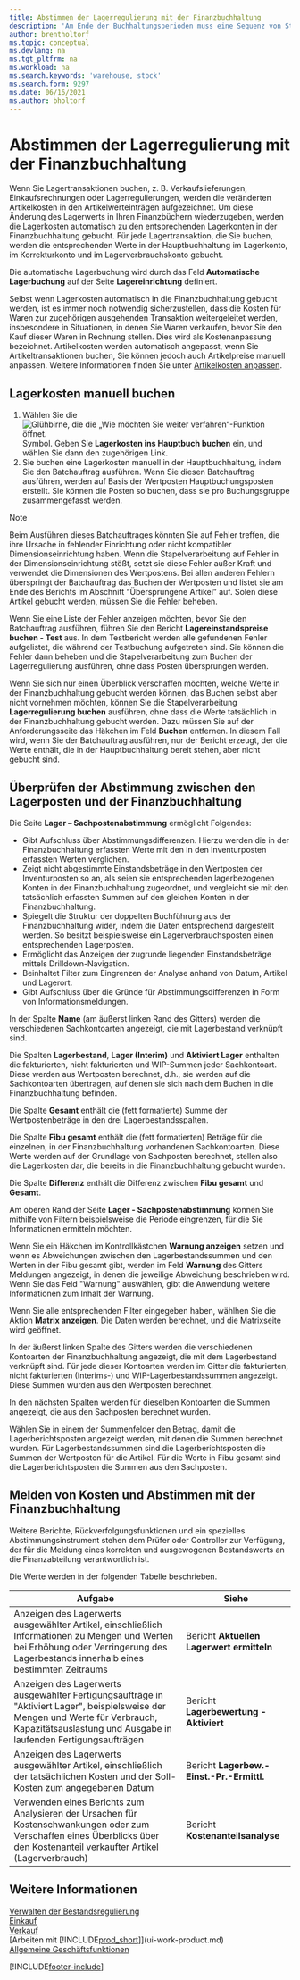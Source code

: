 ```yaml
---
title: Abstimmen der Lagerregulierung mit der Finanzbuchhaltung
description: 'Am Ende der Buchhaltungsperioden muss eine Sequenz von Steuerelementen und Prüfungsaufgaben durchgeführt werden, um einen korrekten und ausgeglichenen Bestandswert auszuweisen.'
author: brentholtorf
ms.topic: conceptual
ms.devlang: na
ms.tgt_pltfrm: na
ms.workload: na
ms.search.keywords: 'warehouse, stock'
ms.search.form: 9297
ms.date: 06/16/2021
ms.author: bholtorf
---
```

# <a name="reconcile-inventory-costs-with-the-general-ledger"></a>Abstimmen der Lagerregulierung mit der Finanzbuchhaltung

Wenn Sie Lagertransaktionen buchen, z. B. Verkaufslieferungen, Einkaufsrechnungen oder Lagerregulierungen, werden die veränderten Artikelkosten in den Artikelwerteinträgen aufgezeichnet. Um diese Änderung des Lagerwerts in Ihren Finanzbüchern wiederzugeben, werden die Lagerkosten automatisch zu den entsprechenden Lagerkonten in der Finanzbuchhaltung gebucht. Für jede Lagertransaktion, die Sie buchen, werden die entsprechenden Werte in der Hauptbuchhaltung im Lagerkonto, im Korrekturkonto und im Lagerverbrauchskonto gebucht.

Die automatische Lagerbuchung wird durch das Feld **Automatische Lagerbuchung** auf der Seite **Lagereinrichtung** definiert.

Selbst wenn Lagerkosten automatisch in die Finanzbuchhaltung gebucht werden, ist es immer noch notwendig sicherzustellen, dass die Kosten für Waren zur zugehörigen ausgehenden Transaktion weitergeleitet werden, insbesondere in Situationen, in denen Sie Waren verkaufen, bevor Sie den Kauf dieser Waren in Rechnung stellen. Dies wird als Kostenanpassung bezeichnet. Artikelkosten werden automatisch angepasst, wenn Sie Artikeltransaktionen buchen, Sie können jedoch auch Artikelpreise manuell anpassen. Weitere Informationen finden Sie unter [Artikelkosten anpassen](inventory-how-adjust-item-costs.md).

## <a name="to-post-inventory-costs-manually"></a>Lagerkosten manuell buchen

1. Wählen Sie die ![Glühbirne, die die „Wie möchten Sie weiter verfahren“-Funktion öffnet.](media/ui-search/search_small.png "Tell me-Funktion") Symbol. Geben Sie **Lagerkosten ins Hauptbuch buchen** ein, und wählen Sie dann den zugehörigen Link.
2. Sie buchen eine Lagerkosten manuell in der Hauptbuchhaltung, indem Sie den Batchauftrag ausführen. Wenn Sie diesen Batchauftrag ausführen, werden auf Basis der Wertposten Hauptbuchungsposten erstellt. Sie können die Posten so buchen, dass sie pro Buchungsgruppe zusammengefasst werden.

> [!NOTE]  
> Beim Ausführen dieses Batchauftrages könnten Sie auf Fehler treffen, die ihre Ursache in fehlender Einrichtung oder nicht kompatibler Dimensionseinrichtung haben. Wenn die Stapelverarbeitung auf Fehler in der Dimensionseinrichtung stößt, setzt sie diese Fehler außer Kraft und verwendet die Dimensionen des Wertpostens. Bei allen anderen Fehlern überspringt der Batchauftrag das Buchen der Wertposten und listet sie am Ende des Berichts im Abschnitt “Übersprungene Artikel” auf. Solen diese Artikel gebucht werden, müssen Sie die Fehler beheben.

Wenn Sie eine Liste der Fehler anzeigen möchten, bevor Sie den Batchauftrag ausführen, führen Sie den Bericht **Lagereinstandspreise buchen - Test** aus. In dem Testbericht werden alle gefundenen Fehler aufgelistet, die während der Testbuchung aufgetreten sind. Sie können die Fehler dann beheben und die Stapelverarbeitung zum Buchen der Lagerregulierung ausführen, ohne dass Posten übersprungen werden.

Wenn Sie sich nur einen Überblick verschaffen möchten, welche Werte in der Finanzbuchhaltung gebucht werden können, das Buchen selbst aber nicht vornehmen möchten, können Sie die Stapelverarbeitung **Lagerregulierung buchen** ausführen, ohne dass die Werte tatsächlich in der Finanzbuchhaltung gebucht werden. Dazu müssen Sie auf der Anforderungsseite das Häkchen im Feld **Buchen** entfernen. In diesem Fall wird, wenn Sie der Batchauftrag ausführen, nur der Bericht erzeugt, der die Werte enthält, die in der Hauptbuchhaltung bereit stehen, aber nicht gebucht sind.

## <a name="to-audit-the-reconciliation-between-the-inventory-ledger-and-the-general-ledger"></a>Überprüfen der Abstimmung zwischen den Lagerposten und der Finanzbuchhaltung
Die Seite **Lager – Sachpostenabstimmung** ermöglicht Folgendes:

- Gibt Aufschluss über Abstimmungsdifferenzen. Hierzu werden die in der Finanzbuchhaltung erfassten Werte mit den in den Inventurposten erfassten Werten verglichen.
- Zeigt nicht abgestimmte Einstandsbeträge in den Wertposten der Inventurposten so an, als seien sie entsprechenden lagerbezogenen Konten in der Finanzbuchhaltung zugeordnet, und vergleicht sie mit den tatsächlich erfassten Summen auf den gleichen Konten in der Finanzbuchhaltung.
- Spiegelt die Struktur der doppelten Buchführung aus der Finanzbuchhaltung wider, indem die Daten entsprechend dargestellt werden. So besitzt beispielsweise ein Lagerverbrauchsposten einen entsprechenden Lagerposten.
- Ermöglicht das Anzeigen der zugrunde liegenden Einstandsbeträge mittels Drilldown-Navigation.
- Beinhaltet Filter zum Eingrenzen der Analyse anhand von Datum, Artikel und Lagerort.
- Gibt Aufschluss über die Gründe für Abstimmungsdifferenzen in Form von Informationsmeldungen.


In der Spalte **Name** (am äußerst linken Rand des Gitters) werden die verschiedenen Sachkontoarten angezeigt, die mit Lagerbestand verknüpft sind.

Die Spalten **Lagerbestand**, **Lager (Interim)** und **Aktiviert Lager** enthalten die fakturierten, nicht fakturierten und WIP-Summen jeder Sachkontoart. Diese werden aus Wertposten berechnet, d.h., sie werden auf die Sachkontoarten übertragen, auf denen sie sich nach dem Buchen in die Finanzbuchhaltung befinden.

Die Spalte **Gesamt** enthält die (fett formatierte) Summe der Wertpostenbeträge in den drei Lagerbestandsspalten.

Die Spalte **Fibu gesamt** enthält die (fett formatierten) Beträge für die einzelnen, in der Finanzbuchhaltung vorhandenen Sachkontoarten. Diese Werte werden auf der Grundlage von Sachposten berechnet, stellen also die Lagerkosten dar, die bereits in die Finanzbuchhaltung gebucht wurden.

Die Spalte **Differenz** enthält die Differenz zwischen **Fibu gesamt** und **Gesamt**.

Am oberen Rand der Seite **Lager - Sachpostenabstimmung** können Sie mithilfe von Filtern beispielsweise die Periode eingrenzen, für die Sie Informationen ermitteln möchten.

Wenn Sie ein Häkchen im Kontrollkästchen **Warnung anzeigen** setzen und wenn es Abweichungen zwischen den Lagerbestandssummen und den Werten in der Fibu gesamt gibt, werden im Feld **Warnung** des Gitters Meldungen angezeigt, in denen die jeweilige Abweichung beschrieben wird. Wenn Sie das Feld "Warnung" auswählen, gibt die Anwendung weitere Informationen zum Inhalt der Warnung.

Wenn Sie alle entsprechenden Filter eingegeben haben, wählhen Sie die Aktion **Matrix anzeigen**. Die Daten werden berechnet, und die Matrixseite wird geöffnet.

In der äußerst linken Spalte des Gitters werden die verschiedenen Kontoarten der Finanzbuchhaltung angezeigt, die mit dem Lagerbestand verknüpft sind. Für jede dieser Kontoarten werden im Gitter die fakturierten, nicht fakturierten (Interims-) und WIP-Lagerbestandssummen angezeigt. Diese Summen wurden aus den Wertposten berechnet.

In den nächsten Spalten werden für dieselben Kontoarten die Summen angezeigt, die aus den Sachposten berechnet wurden.

Wählen Sie in einem der Summenfelder den Betrag, damit die Lagerberichtsposten angezeigt werden, mit denen die Summen berechnet wurden. Für Lagerbestandssummen sind die Lagerberichtsposten die Summen der Wertposten für die Artikel. Für die Werte in Fibu gesamt sind die Lagerberichtsposten die Summen aus den Sachposten.

## <a name="reporting-costs-and-reconciling-with-the-general-ledger"></a>Melden von Kosten und Abstimmen mit der Finanzbuchhaltung
Weitere Berichte, Rückverfolgungsfunktionen und ein spezielles Abstimmungsinstrument stehen dem Prüfer oder Controller zur Verfügung, der für die Meldung eines korrekten und ausgewogenen Bestandswerts an die Finanzabteilung verantwortlich ist.

Die Werte werden in der folgenden Tabelle beschrieben.    

|**Aufgabe**|**Siehe**|  
|------------|-------------|  
|Anzeigen des Lagerwerts ausgewählter Artikel, einschließlich Informationen zu Mengen und Werten bei Erhöhung oder Verringerung des Lagerbestands innerhalb eines bestimmten Zeitraums|Bericht **Aktuellen Lagerwert ermitteln**|  
|Anzeigen des Lagerwerts ausgewählter Fertigungsaufträge in "Aktiviert Lager", beispielsweise der Mengen und Werte für Verbrauch, Kapazitätsauslastung und Ausgabe in laufenden Fertigungsaufträgen|Bericht **Lagerbewertung - Aktiviert**|  
|Anzeigen des Lagerwerts ausgewählter Artikel, einschließlich der tatsächlichen Kosten und der Soll-Kosten zum angegebenen Datum|Bericht **Lagerbew.-Einst.-Pr.-Ermittl.**|  
|Verwenden eines Berichts zum Analysieren der Ursachen für Kostenschwankungen oder zum Verschaffen eines Überblicks über den Kostenanteil verkaufter Artikel (Lagerverbrauch)|Bericht **Kostenanteilsanalyse**|  

## <a name="see-also"></a>Weitere Informationen
[Verwalten der Bestandsregulierung](finance-manage-inventory-costs.md)  
[Einkauf](purchasing-manage-purchasing.md)  
[Verkauf](sales-manage-sales.md)    
[Arbeiten mit [!INCLUDE[prod_short](includes/prod_short.md)]](ui-work-product.md)  
[Allgemeine Geschäftsfunktionen](ui-across-business-areas.md)


[!INCLUDE[footer-include](includes/footer-banner.md)]
